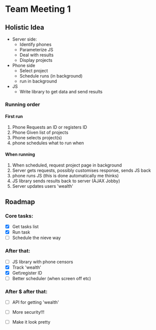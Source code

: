 # Team Meeting 1

## Holistic Idea

- Server side:
  - Identify phones
  - Parameterize JS
  - Deal with results
  - Display projects
- Phone side
  - Select project
  - Schedule runs (in background)
  - run in background
- JS
  - Write library to get data and send results

### Running order

#### First run

1. Phone Requests an ID or registers ID
2. Phone Given list of projects
3. Phone selects project(s)
4. phone schedules what to run when

#### When running

1. When scheduled, request project page in background
2. Server gets requests, possibly customises response, sends JS back
3. phone runs JS (this is done automatically me thinks)
4. JS library sends results back to server (AJAX Jobby)
5. Server updates users 'wealth'

## Roadmap

### Core tasks:

- [x] Get tasks list
- [x] Run task
- [ ] Schedule the nieve way

### After that:

- [ ] JS library with phone censors
- [x] Track 'wealth'
- [x] Get\register ID
- [ ] Better scheduler (when screen off etc)

### After $ after that:

- [ ] API for getting 'wealth'
- [ ] More security!!!
- [ ] Make it look pretty

